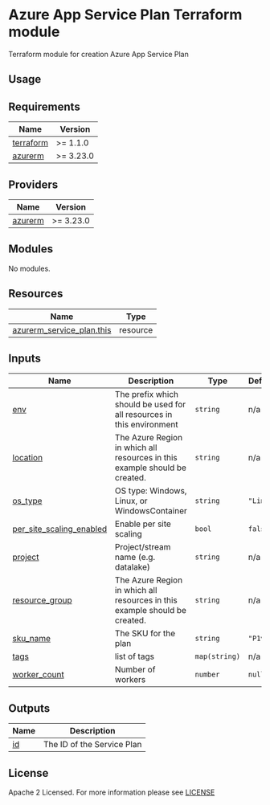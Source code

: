 # Azure App Service Plan Terraform module
Terraform module for creation Azure App Service Plan

## Usage

<!-- BEGIN_TF_DOCS -->
## Requirements

| Name | Version |
|------|---------|
| <a name="requirement_terraform"></a> [terraform](#requirement\_terraform) | >= 1.1.0 |
| <a name="requirement_azurerm"></a> [azurerm](#requirement\_azurerm) | >= 3.23.0 |

## Providers

| Name | Version |
|------|---------|
| <a name="provider_azurerm"></a> [azurerm](#provider\_azurerm) | >= 3.23.0 |

## Modules

No modules.

## Resources

| Name | Type |
|------|------|
| [azurerm_service_plan.this](https://registry.terraform.io/providers/hashicorp/azurerm/latest/docs/resources/service_plan) | resource |

## Inputs

| Name | Description | Type | Default | Required |
|------|-------------|------|---------|:--------:|
| <a name="input_env"></a> [env](#input\_env) | The prefix which should be used for all resources in this environment | `string` | n/a | yes |
| <a name="input_location"></a> [location](#input\_location) | The Azure Region in which all resources in this example should be created. | `string` | n/a | yes |
| <a name="input_os_type"></a> [os\_type](#input\_os\_type) | OS type: Windows, Linux, or WindowsContainer | `string` | `"Linux"` | no |
| <a name="input_per_site_scaling_enabled"></a> [per\_site\_scaling\_enabled](#input\_per\_site\_scaling\_enabled) | Enable per site scaling | `bool` | `false` | no |
| <a name="input_project"></a> [project](#input\_project) | Project/stream name (e.g. datalake) | `string` | n/a | yes |
| <a name="input_resource_group"></a> [resource\_group](#input\_resource\_group) | The Azure Region in which all resources in this example should be created. | `string` | n/a | yes |
| <a name="input_sku_name"></a> [sku\_name](#input\_sku\_name) | The SKU for the plan | `string` | `"P1v3"` | no |
| <a name="input_tags"></a> [tags](#input\_tags) | list of tags | `map(string)` | n/a | yes |
| <a name="input_worker_count"></a> [worker\_count](#input\_worker\_count) | Number of workers | `number` | `null` | no |

## Outputs

| Name | Description |
|------|-------------|
| <a name="output_id"></a> [id](#output\_id) | The ID of the Service Plan |
<!-- END_TF_DOCS -->

## License

Apache 2 Licensed. For more information please see [LICENSE](https://github.com/data-platform-hq/terraform-azurerm-app-service-plan/tree/main/LICENSE)

